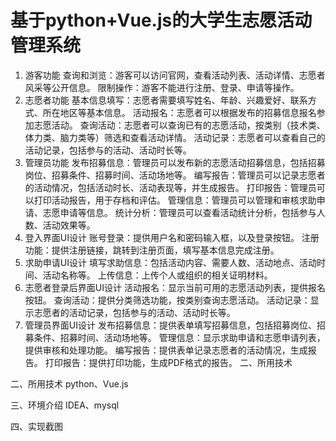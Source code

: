 # 基于python+Vue.js的大学生志愿活动管理系统
1. 游客功能
查询和浏览：游客可以访问官网，查看活动列表、活动详情、志愿者风采等公开信息。
限制操作：游客不能进行注册、登录、申请等操作。
2. 志愿者功能
基本信息填写：志愿者需要填写姓名、年龄、兴趣爱好、联系方式、所在地区等基本信息。
活动报名：志愿者可以根据发布的招募信息报名参加志愿活动。
查询活动：志愿者可以查询已有的志愿活动，按类别（技术类、体力类、脑力类等）筛选和查看活动详情。
活动记录：志愿者可以查看自己的活动记录，包括参与的活动、活动时长等。
3. 管理员功能
发布招募信息：管理员可以发布新的志愿活动招募信息，包括招募岗位、招募条件、招募时间、活动场地等。
编写报告：管理员可以记录志愿者的活动情况，包括活动时长、活动表现等，并生成报告。
打印报告：管理员可以打印活动报告，用于存档和评估。
管理信息：管理员可以管理和审核求助申请、志愿申请等信息。
统计分析：管理员可以查看活动统计分析，包括参与人数、活动效果等。
4. 登入界面UI设计
账号登录：提供用户名和密码输入框，以及登录按钮。
注册功能：提供注册链接，跳转到注册页面，填写基本信息完成注册。
5. 求助申请UI设计
填写求助信息：包括活动内容、需要人数、活动地点、活动时间、活动名称等。
上传信息：上传个人或组织的相关证明材料。
6. 志愿者登录后界面UI设计
活动报名：显示当前可用的志愿活动列表，提供报名按钮。
查询活动：提供分类筛选功能，按类别查询志愿活动。
活动记录：显示志愿者的活动记录，包括参与的活动、活动时长等。
7. 管理员界面UI设计
发布招募信息：提供表单填写招募信息，包括招募岗位、招募条件、招募时间、活动场地等。
管理信息：显示求助申请和志愿申请列表，提供审核和处理功能。
编写报告：提供表单记录志愿者的活动情况，生成报告。
打印报告：提供打印功能，生成PDF格式的报告。
二、所用技术

二、所用技术
python、Vue.js

三、环境介绍
IDEA、mysql

四、实现截图
